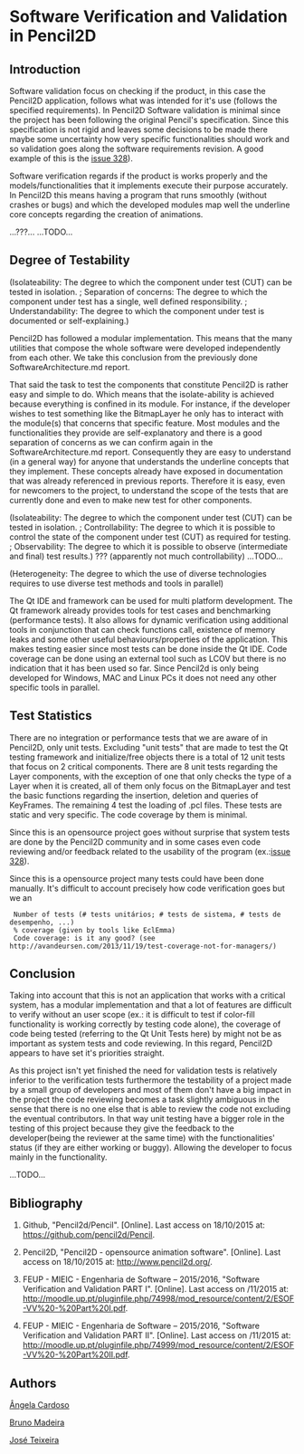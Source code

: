 # Software Verification and Validation in Pencil2D

## Introduction

Software validation focus on checking if the product, in this case the Pencil2D application, follows what was intended for it's use (follows the specified requirements). 
In Pencil2D Software validation is minimal since the project has been following the original Pencil's specification.
 Since this specification is not rigid and leaves some decisions to be made there maybe some uncertainty how
 very specific functionalities should work and so validation goes along the software requirements revision. A good example of this is the [issue 328](https://github.com/pencil2d/pencil/issues/328)). 

 Software verification regards if the product is works properly and the models/functionalities that it implements execute their purpose accurately. In Pencil2D this means having a program
 that runs smoothly (without crashes or bugs) and which the developed modules map well the underline core concepts regarding the creation of animations.
 
...???...
 ...TODO...

##  Degree of Testability

(Isolateability: The degree to which the component under test (CUT) can be tested in isolation.
; Separation of concerns: The degree to which the component under test has a single, well defined responsibility.
; Understandability: The degree to which the component under test is documented or self-explaining.)

Pencil2D has followed a modular implementation. This means that the many utilities that compose the whole software were
developed independently from each other. We take this conclusion from the previously done SoftwareArchitecture.md report. 

That said the task to test the components that constitute Pencil2D is rather easy and simple to do. Which means that the
isolate-ability is achieved because everything is confined in its module. For instance, if the developer wishes to test
something like the BitmapLayer he only has to interact with the module(s) that concerns that specific feature.
 Most modules and the functionalities they provide are self-explanatory and there is a good separation of concerns as we can confirm again in the SoftwareArchitecture.md report.
 Consequently they are easy to understand (in a general way) for anyone that understands the underline concepts that they implement.
 These concepts already have exposed in documentation that was already referenced in previous reports. Therefore it is easy, even for newcomers to the project, to understand the scope of the tests that are currently
 done and even to make new test for other components.

(Isolateability: The degree to which the component under test (CUT) can be tested in isolation.
; Controllability: The degree to which it is possible to control the state of the component under test (CUT) as required for testing.
; Observability: The degree to which it is possible to observe (intermediate and final) test results.)
??? (apparently not  much controllability) 
...TODO...

(Heterogeneity: The degree to which the use of diverse technologies requires to use diverse test methods and tools in parallel)

The Qt IDE and framework can be used for multi platform development.
 The Qt framework already provides tools for test cases and benchmarking (performance tests). It also allows for dynamic verification using additional tools in conjunction that can check
 functions call, existence of memory leaks and some other useful behaviours/properties of the application. 
 This makes testing easier since most tests can be done inside the Qt IDE.
 Code coverage can be done using an external tool such as LCOV but there is no indication that it has been used so far.
 Since Pencil2d is only being developed for Windows, MAC and Linux PCs it does not need any other specific tools in parallel.

## Test Statistics

There are no integration or performance tests that we are aware of in Pencil2D, only unit tests.
Excluding "unit tests" that are made to test the Qt testing framework and initialize/free objects there is a total of 12 unit tests that focus on 2 critical components.
 There are 8 unit tests regarding the Layer components, with the exception of one that only checks the type of a Layer when it is created, all of them only
 focus on the BitmapLayer and test the basic functions regarding the insertion, deletion and queries of KeyFrames.
 The remaining 4 test the loading of .pcl files.
 These tests are static and very specific. The code coverage by them is minimal.

Since this is an opensource project goes without surprise that system tests are done by the Pencil2D community and in some cases even code reviewing and/or feedback related to the usability of the program
 (ex.:[issue 328](https://github.com/pencil2d/pencil/issues/328)).  
 
 
Since this is a opensource project many tests could have been done manually. It's difficult to account precisely how code verification goes but we an 
 
     Number of tests (# tests unitários; # tests de sistema, # tests de desempenho, ...)
     % coverage (given by tools like EclEmma)
     Code coverage: is it any good? (see http://avandeursen.com/2013/11/19/test-coverage-not-for-managers/)

## Conclusion

Taking into account that this is not an application that works with a critical system, has a modular implementation and that a lot of features are difficult to verify without an user scope
 (ex.: it is difficult to test if color-fill functionality is working correctly by testing code alone), the coverage of code being tested (referring to the Qt Unit Tests here) by might not be as important as
  system tests and code reviewing. In this regard, Pencil2D appears to have set it's priorities straight. 
  
  As this project isn't yet finished the need for validation tests is relatively inferior to the verification tests furthermore the testability of a project made by a small group of developers and most of them don't have a big impact in the project the code reviewing becomes a task slightly ambiguous in the sense that there is no one else that is able to review the code not excluding the eventual contributors. In that way unit testing have a bigger role in the testing of this project because they give the feedback to the developer(being the reviewer at the same time) with the functionalities' status (if they are either working or buggy). Allowing the developer to focus mainly in the functionality.
  
  ...TODO...

## Bibliography

1. Github, "Pencil2d/Pencil". [Online].
Last access on 18/10/2015 at: https://github.com/pencil2d/Pencil.

2. Pencil2D, "Pencil2D - opensource animation software". [Online].
Last access on 18/10/2015 at:  http://www.pencil2d.org/.

3. FEUP - MIEIC - Engenharia de Software – 2015/2016, "Software Verification and Validation PART I". [Online].
Last access on /11/2015 at: http://moodle.up.pt/pluginfile.php/74998/mod_resource/content/2/ESOF-VV%20-%20Part%20I.pdf.

4. FEUP - MIEIC - Engenharia de Software – 2015/2016, "Software Verification and Validation PART II". [Online].
Last access on /11/2015 at: http://moodle.up.pt/pluginfile.php/74999/mod_resource/content/2/ESOF-VV%20-%20Part%20II.pdf.

## Authors

[Ângela Cardoso](mailto:angela.cardoso@fc.up.pt)

[Bruno Madeira](mailto:up201306619@fe.up.pt)

[José Teixeira](mailto:up201303930@fe.up.pt)

